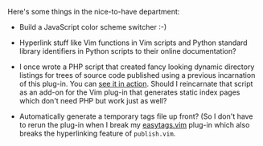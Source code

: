 Here's some things in the nice-to-have department:

 * Build a JavaScript color scheme switcher :-)

 * Hyperlink stuff like Vim functions in Vim scripts and Python standard
   library identifiers in Python scripts to their online documentation?

 * I once wrote a PHP script that created fancy looking dynamic directory
   listings for trees of source code published using a previous incarnation of
   this plug-in. You can [see it in action][autoindex]. Should I reincarnate
   that script as an add-on for the Vim plug-in that generates static index
   pages which don't need PHP but work just as well?

 * Automatically generate a temporary tags file up front? (So I don't have to
   rerun the plug-in when I break my [easytags.vim][easytags] plug-in which
   also breaks the hyperlinking feature of `publish.vim`.


[autoindex]: http://peterodding.com/code/vim/profile
[easytags]: http://peterodding.com/code/vim/easytags
